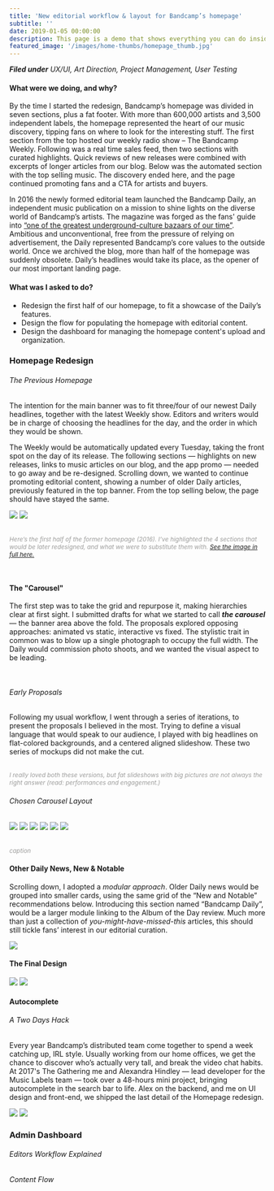 ```yaml
---
title: 'New editorial workflow & layout for Bandcamp’s homepage'
subtitle: ''
date: 2019-01-05 00:00:00
description: This page is a demo that shows everything you can do inside portfolio and blog posts.
featured_image: '/images/home-thumbs/homepage_thumb.jpg'
---
```


_**Filed under** UX/UI, Art Direction, Project Management, User Testing_


#### What were we doing, and why?

By the time I started the redesign, Bandcamp’s homepage was divided in seven sections, plus a fat footer. With more than 600,000 artists and 3,500 independent labels, the homepage represented the heart of our music discovery, tipping fans on where to look for the interesting stuff. The first section from the top hosted our weekly radio show – The Bandcamp Weekly. Following was a real time sales feed, then two sections with curated highlights. Quick reviews of new releases were combined with excerpts of longer articles from our blog. Below was the automated section with the top selling music. The discovery ended here, and the page continued promoting fans and a CTA for artists and buyers.

In 2016 the newly formed editorial team launched the Bandcamp Daily, an independent music publication on a mission to shine lights on the diverse world of Bandcamp’s artists. The magazine was forged as the fans' guide into <a target="_blank" href="https://www.nytimes.com/2016/08/20/arts/music/bandcamp-shopping-for-music.html">“one of the greatest underground-culture bazaars of our
time”</a>. Ambitious and unconventional, free from the pressure of relying on advertisement, the Daily represented Bandcamp’s core values to the outside world. Once we archived the blog, more than half of the homepage was suddenly obsolete. Daily’s headlines would take its place, as the opener of our most important landing page.


#### What was I asked to do?

* Redesign the first half of our homepage, to fit a showcase of the Daily’s features.
* Design the flow for populating the homepage with editorial content.
* Design the dashboard for managing the homepage content's upload and organization.


### Homepage Redesign

###### _The Previous Homepage_

The intention for the main banner was to fit three/four of our newest Daily headlines, together with the latest Weekly show. Editors and writers would be in charge of choosing the headlines for the day, and the order in which they would be shown.

The Weekly would be automatically updated every Tuesday, taking the front spot on the day of its release. The following sections — highlights on new releases, links to music articles on our blog, and the app promo — needed to go away and be re-designed. Scrolling down, we wanted to continue promoting editorial content, showing a number of older Daily articles, previously featured in the
top banner. From the top selling below, the page should have stayed the same.

<div class="gallery" data-columns="1" style="max-width:920px;">
	<img src="/images/homepage/01-old-homepage.jpg">
	<img src="/images/homepage/02-old-homepage.jpg">
</div>

<p style="font-size: 85%; color: #9c9c9b; margin-top: 30px; margin-bottom: 50px; font-style: italic;"> Here’s the first half of the former homepage (2016). I’ve highlighted the 4 sections that would be later redesigned, and what we were to substitute them with. <a href="https://www.dropbox.com/s/625kgbppyz692tp/Full%20Old%20Homepage.jpg?dl=0">See the image in full here.</a>
</p>


#### The "Carousel"

The first step was to take the grid and repurpose it, making hierarchies clear at first sight. I submitted drafts for what we started to call _**the carousel**_ — the banner area above the fold. The proposals explored opposing approaches: animated vs static, interactive vs fixed. The stylistic trait in common was to blow up a single photograph to occupy the full width. The Daily would commission photo shoots, and we wanted the visual aspect to be leading.

<br>

###### _Early Proposals_

Following my usual workflow, I went through a series of iterations, to present the proposals I believed in the most. Trying to define a visual language that would speak to our audience, I played with big headlines on flat-colored backgrounds, and a centered aligned slideshow. These two series of mockups did not make the cut.



<p style="font-size: 85%; color: #9c9c9b; margin-top: 30px; font-style: italic;">I really loved both these versions, but fat slideshows with big pictures are not always the right answer (read: performances and engagement.)</a>
</p>



###### _Chosen Carousel Layout_

<div class="gallery" data-columns="3" style="max-width: 1024px;">
	<img src="/images/homepage/01-carousel-mobile.jpg">
	<img src="/images/homepage/02-carousel-mobile.jpg">
  <img src="/images/homepage/01-carousel-desktop.jpg">
	<img src="/images/homepage/02-carousel-desktop.jpg">
	<img src="/images/homepage/03-carousel-desktop.jpg">
	<img src="/images/homepage/04-carousel-desktop.jpg">
</div>

<p style="font-size: 85%; color: #9c9c9b; margin-top: 30px; font-style: italic;">caption</a>
</p>

#### Other Daily News, New & Notable

Scrolling down, I adopted a _modular approach_. Older Daily news would be grouped into smaller cards, using the same grid of the “New and Notable” recommendations below. Introducing this section named “Bandcamp Daily”, would be a larger module linking to the Album of the Day review. Much more than just a collection of _you-might-have-missed-this_ articles, this should still tickle fans’ interest in our editorial curation.

![](/images/homepage/01-daily-news.jpg)

#### The Final Design

<div class="gallery" data-columns="1" style="max-width:920px;">
	<img src="/images/homepage/01-full-new-homepage.jpg">
	<img src="/images/homepage/02-full-new-homepage.jpg">
</div>

#### Autocomplete

###### _A Two Days Hack_

Every year Bandcamp’s distributed team come together to spend a week catching up, IRL style. Usually working from our home offices, we get the chance to discover who’s actually very tall, and break the video chat habits. At 2017's The Gathering me and Alexandra Hindley — lead developer for the Music Labels team — took over a 48-hours mini project, bringing autocomplete in the search bar to life. Alex on the backend, and me on UI design and front-end, we shipped the last detail of the Homepage redesign.

<div class="gallery" data-columns="1" style="max-width:920px;">
	<img src="/images/homepage/01-full-new-homepage.jpg">
	<img src="/images/homepage/02-full-new-homepage.jpg">
</div>


### Admin Dashboard

###### _Editors Workflow Explained_

###### _Content Flow_
